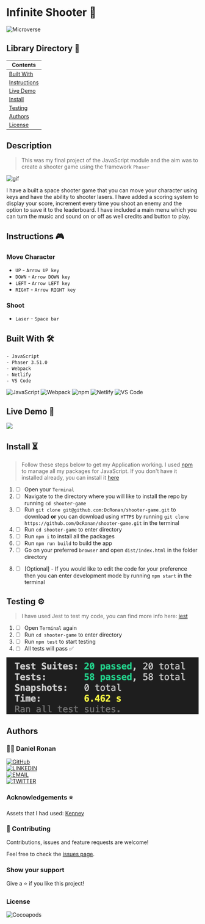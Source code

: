 # Infinite Shooter 👾

![Microverse](https://img.shields.io/badge/-Microverse-6F23FF?style=for-the-badge)

## Library Directory 📙

| Contents                  |
| ------------------------- |
| [Built With](#built-with) |
| [Instructions](#instructions) |
| [Live Demo](#live-demo)   |
| [Install](#install)   |
| [Testing](#testing)   |
| [Authors](#authors)       |
| [License](#license)       |

## Description

> This was my final project of the JavaScript module and the aim was to create a shooter game using the framework `Phaser`

![gif](./assets/main-gif.gif)

I have a built a space shooter game that you can move your character using keys and have the ability to shooter lasers. I have added a scoring system to display your score, increment every time you shoot an enemy and the option to save it to the leaderboard. I have included a main menu which you can turn the music and sound on or off as well credits and button to play.

## Instructions 🎮

### Move Character

- `UP` - `Arrow UP key`
- `DOWN` - `Arrow DOWN key`
- `LEFT` - `Arrow LEFT key`
- `RIGHT` - `Arrow RIGHT key`

### Shoot

- `Laser` - `Space bar`

## Built With 🛠

```
- JavaScript
- Phaser 3.51.0
- Webpack
- Netlify
- VS Code
```

![JavaScript](https://img.shields.io/badge/-JavaScript-F7DF1E?style=for-the-badge&logo=JavaScript&logoColor=white&labelColor=000)
![Webpack](https://img.shields.io/badge/-Webpack-8DD6F9?style=for-the-badge&logo=Webpack&logoColor=white&labelColor=000)
![npm](https://img.shields.io/badge/-npm-CB3837?style=for-the-badge&logo=npm&logoColor=white&labelColor=000)
![Netlify](https://img.shields.io/badge/-Netlify-00C7B7?style=for-the-badge&logo=Netlify&logoColor=white&labelColor=000)
![VS Code](https://img.shields.io/badge/-VS_Code-007ACC?style=for-the-badge&logo=Visual-Studio-Code&logoColor=white&labelColor=000)

## Live Demo 🎥

<a href="https://infinite-shooter.netlify.app/"><img src="https://www.netlify.com/img/deploy/button.svg"></a>

## Install ⏳

> Follow these steps below to get my Application working. I used [npm](https://www.npmjs.com/) to manage all my packages for JavaScript. If you don't have it installed already, you can install it [here](https://www.npmjs.com/get-npm)

1. - [ ] Open your `Terminal`
2. - [ ] Navigate to the directory where you will like to install the repo by running `cd shooter-game`
3. - [ ] Run `git clone git@github.com:DcRonan/shooter-game.git` to download <b>or</b> you can download using `HTTPS` by running `git clone https://github.com/DcRonan/shooter-game.git` in the terminal
4. - [ ] Run `cd shooter-game` to enter directory
5. - [ ] Run `npm i` to install all the packages
6. - [ ] Run `npm run build` to build the app
7. - [ ] Go on your preferred `browser` and open `dist/index.html` in the folder directory
8. - [ ] [Optional] - If you would like to edit the code for your preference then you can enter development mode by running `npm start` in the terminal


## Testing ⚙

> I have used Jest to test my code, you can find more info here: [jest](https://jestjs.io/)

1. - [ ] Open `Terminal` again
2. - [ ] Run `cd shooter-game` to enter directory
3. - [ ] Run `npm test` to start testing
4. - [ ] All tests will pass ✅

![tests](./assets/tests.png)

## Authors

### 👨‍💻 Daniel Ronan

[![GitHub](https://img.shields.io/badge/-GitHub-000?style=for-the-badge&logo=GitHub&logoColor=white)](https://github.com/DcRonan) <br>
[![LINKEDIN](https://img.shields.io/badge/-LINKEDIN-0077B5?style=for-the-badge&logo=Linkedin&logoColor=white)](https://www.linkedin.com/in/dan-ronan/) <br>
[![EMAIL](https://img.shields.io/badge/-EMAIL-D14836?style=for-the-badge&logo=Mail.Ru&logoColor=white)](mailto:danielconnorronan@gmail.com) <br>
[![TWITTER](https://img.shields.io/badge/-TWITTER-1DA1F2?style=for-the-badge&logo=Twitter&logoColor=white)](https://twitter.com/dc_ronan)

### Acknowledgements ⭐

Assets that I had used: [Kenney](https://kenney.nl/assets/space-shooter-redux)

### 🤝 Contributing

Contributions, issues and feature requests are welcome!

Feel free to check the [issues page](https://github.com/DcRonan/shooter-game/issues).

### Show your support

Give a ⭐️ if you like this project!

### License

![Cocoapods](https://img.shields.io/cocoapods/l/AFNetworking?color=red&style=for-the-badge)
